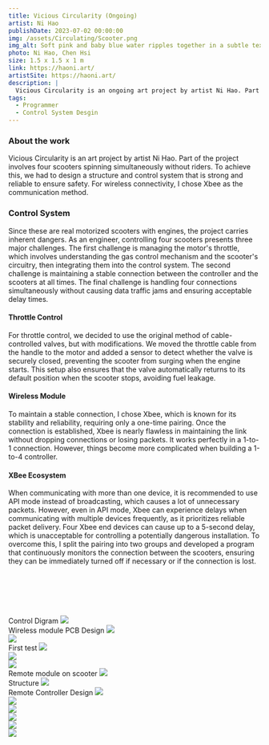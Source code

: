 ```yaml
---
title: Vicious Circularity (Ongoing)
artist: Ni Hao
publishDate: 2023-07-02 00:00:00
img: /assets/Circulating/Scooter.png
img_alt: Soft pink and baby blue water ripples together in a subtle texture.
photo: Ni Hao, Chen Hsi
size: 1.5 x 1.5 x 1 m
link: https://haoni.art/
artistSite: https://haoni.art/
description: |
  Vicious Circularity is an ongoing art project by artist Ni Hao. Part of the project features four scooters spinning in place, controlled remotely without riders.
tags:
  - Programmer
  - Control System Desgin
---
```


### About the work

Vicious Circularity is an art project by artist Ni Hao. Part of the project involves four scooters spinning simultaneously without riders. To achieve this, we had to design a structure and control system that is strong and reliable to ensure safety. For wireless connectivity, I chose Xbee as the communication method.

### Control System

Since these are real motorized scooters with engines, the project carries inherent dangers. As an engineer, controlling four scooters presents three major challenges. The first challenge is managing the motor's throttle, which involves understanding the gas control mechanism and the scooter's circuitry, then integrating them into the control system. The second challenge is maintaining a stable connection between the controller and the scooters at all times. The final challenge is handling four connections simultaneously without causing data traffic jams and ensuring acceptable delay times.

#### Throttle Control

For throttle control, we decided to use the original method of cable-controlled valves, but with modifications. We moved the throttle cable from the handle to the motor and added a sensor to detect whether the valve is securely closed, preventing the scooter from surging when the engine starts. This setup also ensures that the valve automatically returns to its default position when the scooter stops, avoiding fuel leakage.

#### Wireless Module

To maintain a stable connection, I chose Xbee, which is known for its stability and reliability, requiring only a one-time pairing. Once the connection is established, Xbee is nearly flawless in maintaining the link without dropping connections or losing packets. It works perfectly in a 1-to-1 connection. However, things become more complicated when building a 1-to-4 controller.

#### XBee Ecosystem

When communicating with more than one device, it is recommended to use API mode instead of broadcasting, which causes a lot of unnecessary packets. However, even in API mode, Xbee can experience delays when communicating with multiple devices frequently, as it prioritizes reliable packet delivery. Four Xbee end devices can cause up to a 5-second delay, which is unacceptable for controlling a potentially dangerous installation. To overcome this, I split the pairing into two groups and developed a program that continuously monitors the connection between the scooters, ensuring they can be immediately turned off if necessary or if the connection is lost.

<div class="gallery" style="    margin-top:100px;">

<div class="width withTitle" >
<span class="imgTitle">Control Digram</span>
<img style=""src="/assets/scooter/0.jpg">

</div>

<div class="height withTitle" >
<span class="imgTitle">Wireless module PCB Design</span>
<img style=""src="/assets/scooter/1.jpeg">
</div>

<div class="height withTitle" >
<span class="imgTitle"></span>
<img style=""src="/assets/scooter/2.jpeg">

</div>

<div class="height withTitle" >
<span class="imgTitle">First test</span>
<img style=""src="/assets/scooter/5e.gif">

</div>

<div class="height" >
<span class="imgTitle"></span>
<img style=""src="/assets/scooter/6.gif">

</div>

<div class="height withTitle" >
<span class="imgTitle"></span>
<img style=""src="/assets/scooter/4.jpeg">

</div>

<div class="height withTitle" >
<span class="imgTitle">Remote module on scooter</span>
<img style=""src="/assets/scooter/c4.jpeg">

</div>

<div class="height withTitle" >
<span class="imgTitle">Structure</span>
<img style=""src="/assets/scooter/2-2.jpeg">
</div>

<div class="height withTitle" >
<span class="imgTitle">Remote Controller Design</span>
<img style=""src="/assets/scooter/c1.jpeg">

</div>

<div class="height " >
<span class="imgTitle"></span>
<img style=""src="/assets/scooter/c3.jpeg">

</div>

<div class="height withTitle" >
<span class="imgTitle"></span>
<img style=""src="/assets/scooter/t1.jpeg">

</div>

<div class="height withTitle" >
<span class="imgTitle"></span>
<img style=""src="/assets/scooter/s1.gif">
</div>

<div class="height " >
<img style=""src="/assets/scooter/2s.gif">
</div>

<div class="height" >
<img style=""src="/assets/scooter/2-3.jpeg">
</div>

</div>
